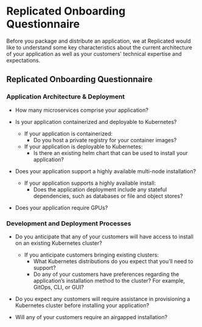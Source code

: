 # Replicated Onboarding Questionnaire

Before you package and distribute an application, we at Replicated would like to
understand some key characteristics about the current architecture of your application
as well as your customers' technical expertise and expectations. 

## Replicated Onboarding Questionnaire

### Application Architecture & Deployment

- How many microservices comprise your application?

- Is your application containerized and deployable to Kubernetes?
    - If your application is containerized:
        - Do you host a private registry for your container images? 
    - If your application is deployable to Kubernetes:
        - Is there an existing helm chart that can be used to install your application?

- Does your application support a highly available multi-node installation?
    - If your application supports a highly available install:
        - Does the application deployment include any stateful dependencies, such as databases or file and object stores?

- Does your application require GPUs?

### Development and Deployment Processes

- Do you anticipate that any of your customers will have access to install on an existing Kubernetes cluster?
    - If you anticipate customers bringing existing clusters: 
        - What Kubernetes distributions do you expect that you’ll need to support?
        - Do any of your customers have preferences regarding the application’s installation method to the cluster? For example, GitOps, CLI, or GUI?

- Do you expect any customers will require assistance in provisioning a Kubernetes cluster before installing your application?

- Will any of your customers require an airgapped installation?
